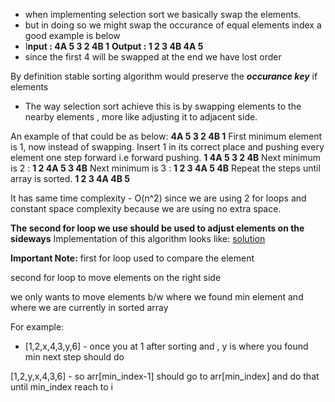 - when implementing selection sort we basically swap the elements.
- but in doing so we might swap the occurance of equal elements index a good example is below 
- I**nput : 4A 5 3 2 4B 1**
	**Output : 1 2 3 4B 4A 5**
- since the first 4 will be swapped at the end we have lost order

By definition stable sorting algorithm would preserve the ***occurance key*** if elements

- The way selection sort achieve this is by swapping elements to the nearby elements , more like adjusting it to adjacent side.

An example of that could be as below:
		**4A 5 3 2 4B 1**
         First minimum element is 1, now instead
         of swapping. Insert 1 in its correct place 
         and pushing every element one step forward
         i.e forward pushing.
         **1 4A 5 3 2 4B**
         Next minimum is 2 :
         **1 2 4A 5 3 4B**
         Next minimum is 3 :
         **1 2 3 4A 5 4B**
         Repeat the steps until array is sorted.
         **1 2 3 4A 4B 5**

It has same time complexity - O(n^2) since we are using 2 for loops and constant space complexity because we are using no extra space.

**The second for loop we use should be used to adjust elements on the sideways**
Implementation of this algorithm looks like: [solution](stableSelectionSOrt.py)


**Important Note:**
first for loop used to compare the element

second for loop to move elements on the right side

we only wants to move elements b/w where we found min element and where we are currently in sorted array

  

For example:

- [1,2,x,4,3,y,6] - once you at 1 after sorting and , y is where you found min next step should do

[1,2,y,x,4,3,6] - so arr[min_index-1] should go to arr[min_index] and do that until min_index reach to i